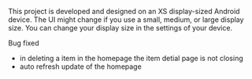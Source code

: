 This project is developed and designed on an XS display-sized Android device. The UI might change if you use a small, medium, or large display size. You can change your display size in the settings of your device.



Bug fixed
- in deleting a item in the homepage the item detial page is not closing
- auto refresh update of the homepage
  
